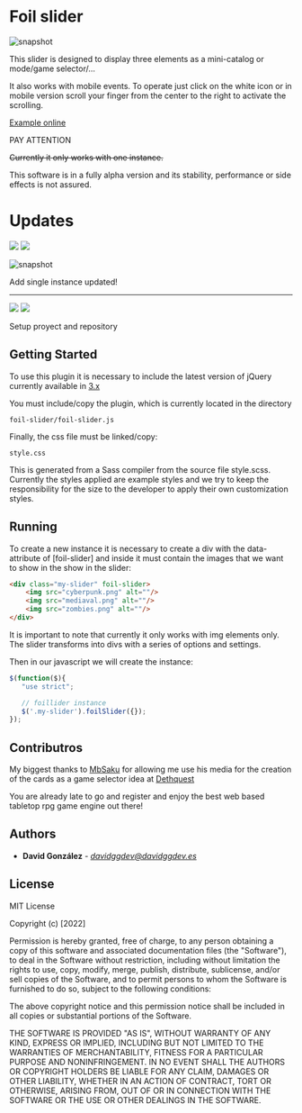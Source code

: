 # Foil slider

![snapshot](http://davidggdev.es/images/snapshot_03.jpg)

This slider is designed to display three elements as a mini-catalog or 
mode/game selector/...

It also works with mobile events. To operate just click on the white icon 
or in mobile version scroll your finger from the center to the right
to activate the scrolling.

[Example online](https://davidggdev.es/workbench/foil/)

PAY ATTENTION

~~Currently it only works with one instance.~~

This software is in a fully alpha version and its stability, performance or 
side effects is not assured.

# Updates

![](https://img.shields.io/badge/UPDATE-2022/09/11-red?style=for-the-badge) 
![](https://img.shields.io/badge/Alpha_2_init-2022/09/11-red?style=for-the-badge&logo=esbuild&labelColor=1e485a&logoColor=white) 
 
![snapshot](http://davidggdev.es/images/snapshot_04.jpg)

Add single instance updated!
 
---

![](https://img.shields.io/badge/UPDATE-2022/09/11-red?style=for-the-badge) 
![](https://img.shields.io/badge/Alpha_1_init-2022/09/11-red?style=for-the-badge&logo=esbuild&labelColor=1e485a&logoColor=white) 
 
Setup proyect and repository

## Getting Started

To use this plugin it is necessary to include the latest version of jQuery 
currently available in [3.x](https://releases.jquery.com/)

You must include/copy the plugin, which is currently located in the directory

    foil-slider/foil-slider.js
  
Finally, the css file must be linked/copy:

    style.css

This is generated from a Sass compiler from the source file style.scss. 
Currently the styles applied are example styles and we try to keep the responsibility for
the size to the developer to apply their own customization styles. 

## Running 

To create a new instance it is necessary to create a div with the data-attribute
of [foil-slider] and inside it must contain the images that we want to show in the 
show in the slider:

```html 
<div class="my-slider" foil-slider>
    <img src="cyberpunk.png" alt=""/>
    <img src="mediaval.png" alt=""/>
    <img src="zombies.png" alt=""/> 
</div> 
```

It is important to note that currently it only works with img elements only. 
The slider transforms into divs with a series of options and settings.

Then in our javascript we will create the instance:

 ```javascript
 $(function($){
    "use strict";

    // foillider instance
    $('.my-slider').foilSlider({});
});
```

## Contributros

My biggest thanks to [MbSaku](https://github.com/MbSaku) for allowing me use his
media for the creation of the cards as a game selector
idea at [Dethquest](http://dethquest.com/index.php) 

You are already late to go and register and enjoy the best web based tabletop 
rpg game engine out there!

## Authors

  - **David González** - *davidggdev@davidggdev.es*
  
## License

MIT License

Copyright (c) [2022] 

Permission is hereby granted, free of charge, to any person obtaining a copy
of this software and associated documentation files (the "Software"), to deal
in the Software without restriction, including without limitation the rights
to use, copy, modify, merge, publish, distribute, sublicense, and/or sell
copies of the Software, and to permit persons to whom the Software is
furnished to do so, subject to the following conditions:

The above copyright notice and this permission notice shall be included in all
copies or substantial portions of the Software.

THE SOFTWARE IS PROVIDED "AS IS", WITHOUT WARRANTY OF ANY KIND, EXPRESS OR
IMPLIED, INCLUDING BUT NOT LIMITED TO THE WARRANTIES OF MERCHANTABILITY,
FITNESS FOR A PARTICULAR PURPOSE AND NONINFRINGEMENT. IN NO EVENT SHALL THE
AUTHORS OR COPYRIGHT HOLDERS BE LIABLE FOR ANY CLAIM, DAMAGES OR OTHER
LIABILITY, WHETHER IN AN ACTION OF CONTRACT, TORT OR OTHERWISE, ARISING FROM,
OUT OF OR IN CONNECTION WITH THE SOFTWARE OR THE USE OR OTHER DEALINGS IN THE
SOFTWARE.

 
